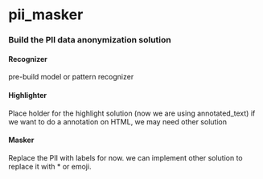 # pii_masker

### Build the PII data anonymization solution

#### Recognizer

pre-build model or pattern recognizer 

#### Highlighter

Place holder for the highlight solution (now we are using annotated_text)
if we want to do a annotation on HTML, we may need other solution

#### Masker

Replace the PII with labels for now. we can implement other solution to replace it with * or emoji. 

